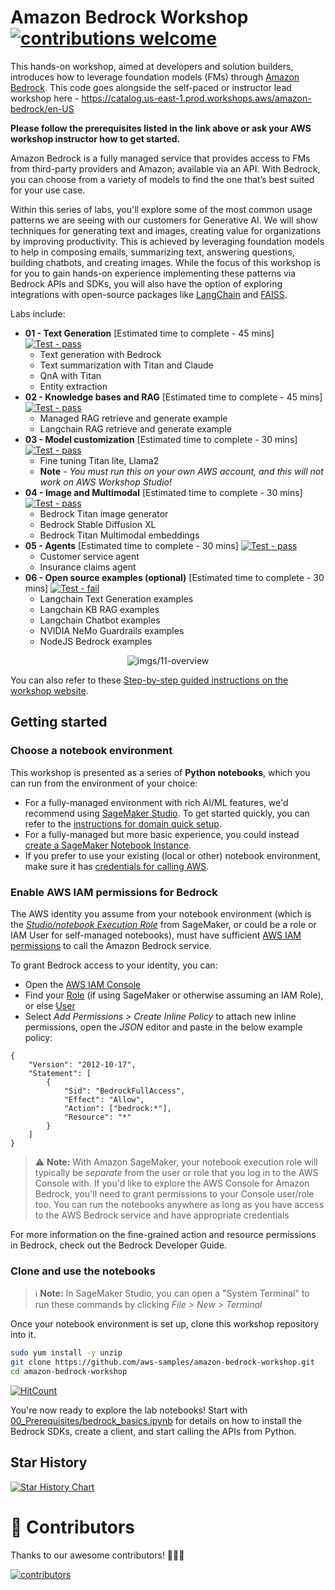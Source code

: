 # Amazon Bedrock Workshop [![contributions welcome](https://img.shields.io/badge/contributions-welcome-brightgreen.svg?style=flat)](https://github.com/dwyl/esta/issues)

This hands-on workshop, aimed at developers and solution builders, introduces how to leverage foundation models (FMs) through [Amazon Bedrock](https://aws.amazon.com/bedrock/). This code goes alongside the self-paced or instructor lead workshop here - https://catalog.us-east-1.prod.workshops.aws/amazon-bedrock/en-US

**Please follow the prerequisites listed in the link above or ask your AWS workshop instructor how to get started.**

Amazon Bedrock is a fully managed service that provides access to FMs from third-party providers and Amazon; available via an API. With Bedrock, you can choose from a variety of models to find the one that’s best suited for your use case.

Within this series of labs, you'll explore some of the most common usage patterns we are seeing with our customers for Generative AI. We will show techniques for generating text and images, creating value for organizations by improving productivity. This is achieved by leveraging foundation models to help in composing emails, summarizing text, answering questions, building chatbots, and creating images. While the focus of this workshop is for you to gain hands-on experience implementing these patterns via Bedrock APIs and SDKs, you will also have the option of exploring integrations with open-source packages like [LangChain](https://python.langchain.com/docs/get_started/introduction) and [FAISS](https://faiss.ai/index.html).

Labs include:

- **01 - Text Generation** \[Estimated time to complete - 45 mins\] [![Test - pass](https://img.shields.io/badge/Test-pass-2ea44f)](https://)
    - Text generation with Bedrock
    - Text summarization with Titan and Claude
    - QnA with Titan
    - Entity extraction
- **02 - Knowledge bases and RAG** \[Estimated time to complete - 45 mins\] [![Test - pass](https://img.shields.io/badge/Test-pass-2ea44f)](https://)
    - Managed RAG retrieve and generate example
    - Langchain RAG retrieve and generate example
- **03 - Model customization** \[Estimated time to complete - 30 mins\] [![Test - pass](https://img.shields.io/badge/Test-pass-2ea44f)](https://)
    - Fine tuning Titan lite, Llama2
    - **Note** - _You must run this on your own AWS account, and this will not work on AWS Workshop Studio!_
- **04 - Image and Multimodal** \[Estimated time to complete - 30 mins\] [![Test - pass](https://img.shields.io/badge/Test-pass-2ea44f)](https://)
    - Bedrock Titan image generator
    - Bedrock Stable Diffusion XL
    - Bedrock Titan Multimodal embeddings
- **05 - Agents** \[Estimated time to complete - 30 mins\] [![Test - pass](https://img.shields.io/badge/Test-pass-2ea44f)](https://)
    - Customer service agent
    - Insurance claims agent
- **06 - Open source examples (optional)** \[Estimated time to complete - 30 mins\] [![Test - fail](https://img.shields.io/badge/Test-fail-red)](https://)
    - Langchain Text Generation examples
    - Langchain KB RAG examples
    - Langchain Chatbot examples
    - NVIDIA NeMo Guardrails examples
    - NodeJS Bedrock examples

<div align="center">

![imgs/11-overview](imgs/11-overview.png "Overview of the different labs in the workshop")

</div>

You can also refer to these [Step-by-step guided instructions on the workshop website](https://catalog.us-east-1.prod.workshops.aws/workshops/a4bdb007-5600-4368-81c5-ff5b4154f518/en-US).


## Getting started

### Choose a notebook environment

This workshop is presented as a series of **Python notebooks**, which you can run from the environment of your choice:

- For a fully-managed environment with rich AI/ML features, we'd recommend using [SageMaker Studio](https://aws.amazon.com/sagemaker/studio/). To get started quickly, you can refer to the [instructions for domain quick setup](https://docs.aws.amazon.com/sagemaker/latest/dg/onboard-quick-start.html).
- For a fully-managed but more basic experience, you could instead [create a SageMaker Notebook Instance](https://docs.aws.amazon.com/sagemaker/latest/dg/howitworks-create-ws.html).
- If you prefer to use your existing (local or other) notebook environment, make sure it has [credentials for calling AWS](https://docs.aws.amazon.com/cli/latest/userguide/cli-chap-configure.html).


### Enable AWS IAM permissions for Bedrock

The AWS identity you assume from your notebook environment (which is the [*Studio/notebook Execution Role*](https://docs.aws.amazon.com/sagemaker/latest/dg/sagemaker-roles.html) from SageMaker, or could be a role or IAM User for self-managed notebooks), must have sufficient [AWS IAM permissions](https://docs.aws.amazon.com/IAM/latest/UserGuide/access_policies.html) to call the Amazon Bedrock service.

To grant Bedrock access to your identity, you can:

- Open the [AWS IAM Console](https://us-east-1.console.aws.amazon.com/iam/home?#)
- Find your [Role](https://us-east-1.console.aws.amazon.com/iamv2/home?#/roles) (if using SageMaker or otherwise assuming an IAM Role), or else [User](https://us-east-1.console.aws.amazon.com/iamv2/home?#/users)
- Select *Add Permissions > Create Inline Policy* to attach new inline permissions, open the *JSON* editor and paste in the below example policy:

```
{
    "Version": "2012-10-17",
    "Statement": [
        {
            "Sid": "BedrockFullAccess",
            "Effect": "Allow",
            "Action": ["bedrock:*"],
            "Resource": "*"
        }
    ]
}
```

> ⚠️ **Note:** With Amazon SageMaker, your notebook execution role will typically be *separate* from the user or role that you log in to the AWS Console with. If you'd like to explore the AWS Console for Amazon Bedrock, you'll need to grant permissions to your Console user/role too. You can run the notebooks anywhere as long as you have access to the AWS Bedrock service and have appropriate credentials

For more information on the fine-grained action and resource permissions in Bedrock, check out the Bedrock Developer Guide.


### Clone and use the notebooks

> ℹ️ **Note:** In SageMaker Studio, you can open a "System Terminal" to run these commands by clicking *File > New > Terminal*

Once your notebook environment is set up, clone this workshop repository into it.

```sh
sudo yum install -y unzip
git clone https://github.com/aws-samples/amazon-bedrock-workshop.git
cd amazon-bedrock-workshop
```

[![HitCount](https://hits.dwyl.com/aws-samples/amazon-bedrock-workshop.svg?style=flat-square&show=unique)](http://hits.dwyl.com/aws-samples/amazon-bedrock-workshop)


You're now ready to explore the lab notebooks! Start with [00_Prerequisites/bedrock_basics.ipynb](00_Prerequisites/bedrock_basics.ipynb) for details on how to install the Bedrock SDKs, create a client, and start calling the APIs from Python.

## Star History

[![Star History Chart](https://api.star-history.com/svg?repos=aws-samples/amazon-bedrock-workshop&type=Date)](https://star-history.com/#aws-samples/amazon-bedrock-workshop&Date)

# 👥 Contributors

Thanks to our awesome contributors! 🚀🚀🚀

[![contributors](https://contrib.rocks/image?repo=aws-samples/amazon-bedrock-workshop&max=2000)](https://github.com/aws-samples/amazon-bedrock-workshop/graphs/contributors)
